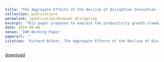 ```yaml
---
title: "The Aggregate Effects of the Decline of Disruptive Innovation (JMP)"
collection: publications
permalink: /publication/braeuer_disruptive
excerpt: 'This paper proposes to explain the productivity growth slowdown with firms consciously preventing disruptive innovation. I build an endogenous growth model with incremental and disruptive inventions and an inventor labor market where firms poach disruptive inventors to protect established technologies. I calibrate this model to the global patent landscape in 1990 and show that it predicts 52% of the decline of disruptive innovation until 2010. I confirm critical assumptions with an event study: Disruptions increase future research productivity, hurt incumbent inventors and raise the probability of future disruption. Without disruption, technology classes trend further towards incrementalism. '
date: 2024-06-04
venue: 'IWH Working Paper'
paperurl: ''
citation: 'Richard Bräuer, The Aggregate Effects of the Decline of Disruptive Innovation, IWH Working Paper, 2024'
---
```


[download](http://academicpages.github.io/files/braeuer_disruptive.pdf)
